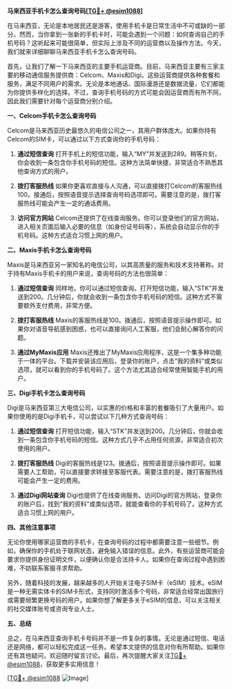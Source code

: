 **马来西亚手机卡怎么查询号码[[TG💪+ @esim1088](https://t.me/s/esim1088)]**

在马来西亚，无论是本地居民还是游客，使用手机卡是日常生活中不可或缺的一部分。然而，当你拿到一张新的手机卡时，可能会遇到一个问题：如何查询自己的手机号码？这听起来可能很简单，但实际上涉及不同的运营商以及操作方法。今天，我们就来详细聊聊马来西亚手机卡怎么查询号码。

首先，让我们了解一下马来西亚的主要手机运营商。目前，马来西亚主要有三家主要的移动通信服务提供商：Celcom、Maxis和Digi。这些运营商提供各种套餐和服务，满足不同用户的需求。无论是本地通话、国际漫游还是数据流量，它们都能为你提供多样化的选择。不过，查询手机号码的方式可能会因运营商而有所不同，因此我们需要针对每个运营商分别介绍。

**一、Celcom手机卡怎么查询号码**

Celcom是马来西亚历史最悠久的电信公司之一，其用户群体庞大。如果你持有Celcom的SIM卡，可以通过以下方式查询你的手机号码：

1. **通过短信查询**
   打开手机上的短信功能，输入“MY”并发送到289。稍等片刻，你会收到一条包含你手机号码的短信。这种方法简单快捷，非常适合不熟悉其他查询方式的用户。

2. **拨打客服热线**
   如果你更喜欢直接与人沟通，可以直接拨打Celcom的客服热线100。接通后，按照语音提示选择查询号码选项即可。需要注意的是，拨打客服热线可能会产生一定的通话费用。

3. **访问官方网站**
   Celcom还提供了在线查询服务。你可以登录他们的官方网站，进入相关页面后输入必要的信息（如身份证号码等），系统会自动显示你的手机号码。这种方式适合习惯上网的用户。

**二、Maxis手机卡怎么查询号码**

Maxis是马来西亚另一家知名的电信公司，以其高质量的服务和技术支持著称。对于持有Maxis手机卡的用户来说，查询号码的方法也很简单：

1. **通过短信查询**
   同样地，你可以通过短信查询。打开短信功能，输入“STK”并发送到200。几分钟后，你就会收到一条包含你手机号码的短信。这种方式不需要额外支付费用，非常方便。

2. **拨打客服热线**
   Maxis的客服热线是100。拨通后，按照语音提示操作即可。如果你对语音导航感到困惑，也可以直接询问人工客服，他们会耐心解答你的问题。

3. **通过MyMaxis应用**
   Maxis还推出了MyMaxis应用程序，这是一个集多种功能于一体的平台。下载并安装该应用后，登录你的账户，点击“我的资料”或类似选项，就可以看到你的手机号码了。这个方法尤其适合经常使用智能手机的用户。

**三、Digi手机卡怎么查询号码**

Digi是马来西亚第三大电信公司，以实惠的价格和丰富的套餐吸引了大量用户。如果你使用的是Digi手机卡，可以尝试以下几种方式查询号码：

1. **通过短信查询**
   打开短信功能，输入“STK”并发送到200。几分钟后，你就会收到一条包含你手机号码的短信。这种方式几乎不占用任何资源，非常适合初次使用的用户。

2. **拨打客服热线**
   Digi的客服热线是123。拨通后，按照语音提示操作即可。如果需要人工帮助，可以直接要求转接至客服代表。需要注意的是，拨打客服热线可能会产生一定的费用。

3. **通过Digi网站查询**
   Digi也提供了在线查询服务。访问Digi的官方网站，登录你的账户后，找到“我的资料”或类似选项，就能查看你的手机号码了。这种方式适合习惯上网的用户。

**四、其他注意事项**

无论你使用哪家运营商的手机卡，在查询号码的过程中都需要注意一些细节。例如，确保你的手机处于联网状态，避免输入错误的信息。此外，有些运营商可能会要求你提供身份证明文件，以便确认你是合法持卡人。如果你在查询过程中遇到困难，不妨联系客服寻求帮助。

另外，随着科技的发展，越来越多的人开始关注电子SIM卡（eSIM）技术。eSIM是一种无需实体卡的SIM卡形式，支持同时激活多个号码，非常适合经常出国旅行或需要频繁更换号码的用户。如果你想了解更多关于eSIM的信息，可以关注相关的社交媒体账号或咨询专业人士。

**五、总结**

总之，在马来西亚查询手机卡号码并不是一件复杂的事情。无论是通过短信、电话还是网络，都可以轻松完成这一任务。希望本文提供的信息对你有所帮助。如果你还有其他疑问，欢迎随时留言讨论。最后，再次提醒大家关注[TG💪+ @esim1088](https://t.me/s/esim1088)，获取更多实用信息！

[[TG💪+ @esim1088](https://t.me/s/esim1088) ![Image](https://i.postimg.cc/4NQfJmqS/Snipaste-2025-05-13-00-14-12.png)]